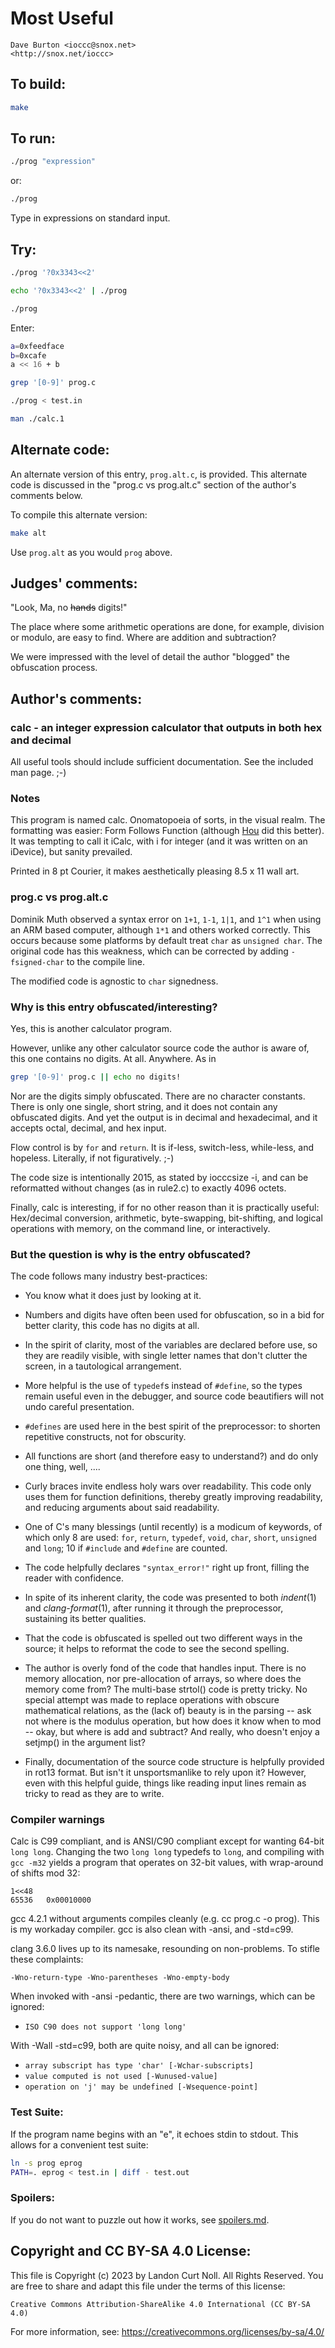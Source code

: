 # Most Useful

    Dave Burton <ioccc@snox.net>
    <http://snox.net/ioccc>

## To build:

```sh
make
```

## To run:

```sh
./prog "expression"
```

or:

```sh
./prog
```

Type in expressions on standard input.

## Try:

```sh
./prog '?0x3343<<2'

echo '?0x3343<<2' | ./prog

./prog
```

Enter:

```sh
a=0xfeedface
b=0xcafe
a << 16 + b
```

```sh
grep '[0-9]' prog.c

./prog < test.in

man ./calc.1
```

## Alternate code:

An alternate version of this entry, `prog.alt.c`, is provided.
This alternate code is discussed in the "prog.c vs prog.alt.c" section of the
author's comments below.

To compile this alternate version:

```sh
make alt
```

Use `prog.alt` as you would `prog` above.

## Judges' comments:

"Look, Ma, no ~~hands~~ digits!"

The place where some arithmetic operations are done, for example, division or
modulo, are easy to find. Where are addition and subtraction?

We were impressed with the level of detail the author "blogged" the obfuscation
process.

## Author's comments:

### calc - an integer expression calculator that outputs in both hex and decimal

All useful tools should include sufficient documentation.
See the included man page. ;-)

### Notes

This program is named calc.  Onomatopoeia of sorts, in the visual realm.  The
formatting was easier: Form Follows Function (although [Hou][1] did this
better).  It was tempting to call it iCalc, with i for integer (and it was
written on an iDevice), but sanity prevailed.

Printed in 8 pt Courier, it makes aesthetically pleasing 8.5 x 11 wall art.

[1]: http://www.ioccc.org/2011/hou/hint.html "Hou Qiming"

### prog.c vs prog.alt.c

Dominik Muth observed a syntax error on `1+1`, `1-1`, `1|1`, and `1^1` when
using an ARM based computer, although `1*1` and others worked correctly.  This
occurs because some platforms by default treat `char` as `unsigned char`.  The
original code has this weakness, which can be corrected by adding
`-fsigned-char` to the compile line.

The modified code is agnostic to `char` signedness.

### Why is this entry obfuscated/interesting?

Yes, this is another calculator program.

However, unlike any other calculator source code the author is aware of,
this one contains no digits.  At all.  Anywhere.  As in

```sh
grep '[0-9]' prog.c || echo no digits!
```

Nor are the digits simply obfuscated.  There are no character constants.  There
is only one single, short string, and it does not contain any obfuscated digits.
And yet the output is in decimal and hexadecimal, and it accepts octal, decimal,
and hex input.

Flow control is by `for` and `return`.  It is if-less,  switch-less,
while-less, and hopeless. Literally, if not figuratively. ;-)

The code size is intentionally 2015, as stated by iocccsize -i, and can be
reformatted without changes (as in rule2.c) to exactly 4096 octets.

Finally, calc is interesting, if for no other reason than it is practically
useful: Hex/decimal conversion, arithmetic, byte-swapping, bit-shifting, and
logical operations with memory, on the command line, or interactively.

### But the question is why is the entry obfuscated?

The code follows many industry best-practices:

- You know what it does just by looking at it.

- Numbers and digits have often been used for obfuscation,
  so in a bid for better clarity, this code has no digits at all.

- In the spirit of clarity, most of the variables are declared before use, so
they are readily visible, with single letter names that don't clutter the
screen, in a tautological arrangement.

- More helpful is the use of `typedef`s instead of `#define`, so the types
remain useful even in the debugger, and source code beautifiers will not undo
careful presentation.

- `#defines` are used here in the best spirit of the preprocessor: to shorten
repetitive constructs, not for obscurity.

- All functions are short (and therefore easy to understand?) and do only one
thing, well, ....

- Curly braces invite endless holy wars over readability. This code only uses
them for function definitions, thereby greatly improving readability, and
reducing arguments about said readability.

- One of C's many blessings (until recently) is a modicum of keywords, of which
only 8 are used: `for`, `return`, `typedef`, `void`, `char`, `short`, `unsigned`
and `long`; 10 if `#include` and `#define` are counted.

- The code helpfully declares `"syntax_error!"` right up front, filling the
reader with confidence.

- In spite of its inherent clarity, the code was presented to both *indent*(1)
and *clang-format*(1), after running it through the preprocessor, sustaining its
better qualities.

- That the code is obfuscated is spelled out two different ways in the source;
it helps to reformat the code to see the second spelling.

- The author is overly fond of the code that handles input.  There is no memory
allocation, nor pre-allocation of arrays, so where does the memory come from?
The multi-base strtol() code is pretty tricky.  No special attempt was made to
replace operations with obscure mathematical relations, as the (lack of) beauty
is in the parsing -- ask not where is the modulus operation, but how does it
know when to mod -- okay, but where is add and subtract?  And really, who
doesn't enjoy a setjmp() in the argument list?

- Finally, documentation of the source code structure is helpfully provided in
rot13 format.  But isn't it unsportsmanlike to rely upon it?  However, even with
this helpful guide, things like reading input lines remain as tricky to read as
they are to write.

### Compiler warnings

Calc is C99 compliant, and is ANSI/C90 compliant except for wanting 64-bit `long
long`.  Changing the two `long long` typedefs to `long`, and compiling with `gcc
-m32` yields a program that operates on 32-bit values, with wrap-around of
shifts mod 32:

	1<<48
	65536	0x00010000

gcc 4.2.1 without arguments compiles cleanly (e.g. cc prog.c -o prog).
This is my workaday compiler.  gcc is also clean with -ansi, and -std=c99.

clang 3.6.0 lives up to its namesake, resounding on non-problems.
To stifle these complaints:
    
	-Wno-return-type -Wno-parentheses -Wno-empty-body


When invoked with -ansi -pedantic, there are two warnings, which can be ignored:

  * `ISO C90 does not support 'long long'`

With -Wall -std=c99, both are quite noisy, and all can be ignored:

  * `array subscript has type 'char' [-Wchar-subscripts]`
  * `value computed is not used [-Wunused-value]`
  * `operation on 'j' may be undefined [-Wsequence-point]`

### Test Suite:

If the program name begins with an "e", it echoes stdin to stdout.
This allows for a convenient test suite:

```sh
ln -s prog eprog
PATH=. eprog < test.in | diff - test.out
```

### Spoilers:

If you do not want to puzzle out how it works, see [spoilers.md](spoilers.md).

## Copyright and CC BY-SA 4.0 License:

This file is Copyright (c) 2023 by Landon Curt Noll.  All Rights Reserved.
You are free to share and adapt this file under the terms of this license:

    Creative Commons Attribution-ShareAlike 4.0 International (CC BY-SA 4.0)

For more information, see: https://creativecommons.org/licenses/by-sa/4.0/
